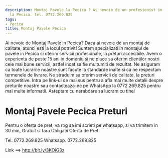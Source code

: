 ```yaml
---
description: Montaj Pavele la Pecica ? Ai nevoie de un profesionist in Montaj Pavele
  la Pecica. tel. 0772.269.825
tags:
- Pecica
title: Montaj Pavele Pecica
---
```



Ai nevoie de Montaj Pavele in Pecica? 
Daca ai nevoie de un montaj de calitate, atunci esti la locul potrivit! 
Suntem specializati in montajul de pavele in Pecica si oferim servicii profesionale, la preturi accesibile. 
Avem o experienta de peste 15 ani in domeniu si ne place sa oferim clientilor nostri cele mai bune servicii, astfel incat sa fie multumiti de rezultat. 
Ne asiguram ca toate lucrarile noastre sunt facute la standarde inalte si ca ne respectam termenele de livrare. 
Ne straduim sa oferim servicii de calitate, la preturi competitive. 
Intra pe link-ul de mai sus pentru a afla mai multe detalii despre preturile noastre sau contacteaza-ne pe WhatsApp la 0772.269.825 pentru mai multe informatii. 
Asteptam cu nerabdare sa lucram cu tine!

# Montaj Pavele Pecica Preturi
Pentru o oferta de pret, va rog sa imi scrieti pe whatsapp, si va trimitem in 30 min, Gratuit si fara Obligatii Oferta de Pret.

Tel. 0772.269.825
Whatsapp. 0772.269.825

Link ==> http://bit.ly/3KOiG3z